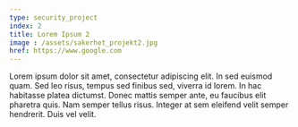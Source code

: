```yaml
---
type: security_project
index: 2
title: Lorem Ipsum 2
image : /assets/sakerhet_projekt2.jpg
href: https://www.google.com
---
```


Lorem ipsum dolor sit amet, consectetur adipiscing elit. In sed euismod quam. Sed leo risus, tempus sed finibus sed, viverra id lorem. In hac habitasse platea dictumst. Donec mattis semper ante, eu faucibus elit pharetra quis. Nam semper tellus risus. Integer at sem eleifend velit semper hendrerit. Duis vel velit. 
